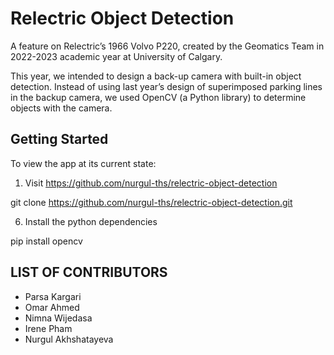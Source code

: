# Relectric Object Detection

A feature on Relectric’s 1966 Volvo P220, created by the Geomatics Team in 2022-2023 academic year at University of Calgary.

This year, we intended to design a back-up camera with built-in object detection. Instead of using last year’s design of superimposed parking lines in the backup camera, we used OpenCV (a Python library) to determine objects with the camera.

## Getting Started

To view the app at its current state:

1. Visit https://github.com/nurgul-ths/relectric-object-detection

git clone https://github.com/nurgul-ths/relectric-object-detection.git

6. Install the python dependencies 

pip install opencv


## LIST OF CONTRIBUTORS

- Parsa Kargari
- Omar Ahmed
- Nimna Wijedasa
- Irene Pham
- Nurgul Akhshatayeva
